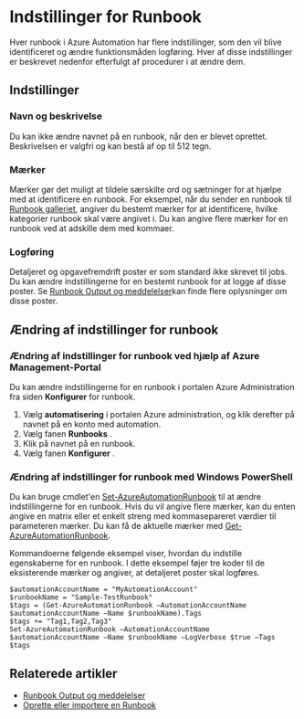 <properties 
   pageTitle="Indstillinger for Runbook"
   description="I denne artikel beskrives indstillingerne for søgekonfiguration til en runbook i Azure automatisering, og hvordan du kan ændre dem ved hjælp af både Azure Management portalen og Windows PowerShell."
   services="automation"
   documentationCenter=""
   authors="bwren"
   manager="stevenka"
   editor="tysonn" />
<tags 
   ms.service="automation"
   ms.devlang="na"
   ms.topic="article"
   ms.tgt_pltfrm="na"
   ms.workload="infrastructure-services"
   ms.date="02/09/2016"
   ms.author="bwren" />

# <a name="runbook-settings"></a>Indstillinger for Runbook

Hver runbook i Azure Automation har flere indstillinger, som den vil blive identificeret og ændre funktionsmåden logføring. Hver af disse indstillinger er beskrevet nedenfor efterfulgt af procedurer i at ændre dem.

## <a name="settings"></a>Indstillinger

### <a name="name-and-description"></a>Navn og beskrivelse

Du kan ikke ændre navnet på en runbook, når den er blevet oprettet. Beskrivelsen er valgfri og kan bestå af op til 512 tegn.

### <a name="tags"></a>Mærker

Mærker gør det muligt at tildele særskilte ord og sætninger for at hjælpe med at identificere en runbook. For eksempel, når du sender en runbook til [Runbook galleriet](https://msdn.microsoft.com/library/dn781422.aspx), angiver du bestemt mærker for at identificere, hvilke kategorier runbook skal være angivet i. Du kan angive flere mærker for en runbook ved at adskille dem med kommaer.

### <a name="logging"></a>Logføring

Detaljeret og opgavefremdrift poster er som standard ikke skrevet til jobs. Du kan ændre indstillingerne for en bestemt runbook for at logge af disse poster. Se [Runbook Output og meddelelser](https://msdn.microsoft.com/library/dn879148.aspx)kan finde flere oplysninger om disse poster.

## <a name="changing-runbook-settings"></a>Ændring af indstillinger for runbook

### <a name="changing-runbook-settings-with-the-azure-management-portal"></a>Ændring af indstillinger for runbook ved hjælp af Azure Management-Portal

Du kan ændre indstillingerne for en runbook i portalen Azure Administration fra siden **Konfigurer** for runbook.

1. Vælg **automatisering** i portalen Azure administration, og klik derefter på navnet på en konto med automation.
1. Vælg fanen **Runbooks** .
1. Klik på navnet på en runbook.
1. Vælg fanen **Konfigurer** .

### <a name="changing-runbook-settings-with-windows-powershell"></a>Ændring af indstillinger for runbook med Windows PowerShell

Du kan bruge cmdlet'en [Set-AzureAutomationRunbook](https://msdn.microsoft.com/library/dn690275.aspx) til at ændre indstillingerne for en runbook. Hvis du vil angive flere mærker, kan du enten angive en matrix eller et enkelt streng med kommasepareret værdier til parameteren mærker. Du kan få de aktuelle mærker med [Get-AzureAutomationRunbook](https://msdn.microsoft.com/library/dn690278.aspx).

Kommandoerne følgende eksempel viser, hvordan du indstille egenskaberne for en runbook. I dette eksempel føjer tre koder til de eksisterende mærker og angiver, at detaljeret poster skal logføres.

    $automationAccountName = "MyAutomationAccount"
    $runbookName = "Sample-TestRunbook"
    $tags = (Get-AzureAutomationRunbook –AutomationAccountName $automationAccountName –Name $runbookName).Tags
    $tags += "Tag1,Tag2,Tag3"
    Set-AzureAutomationRunbook –AutomationAccountName $automationAccountName –Name $runbookName –LogVerbose $true –Tags $tags

## <a name="related-articles"></a>Relaterede artikler
- [Runbook Output og meddelelser](../automation-runbook-output-and-messages) 
- [Oprette eller importere en Runbook](https://msdn.microsoft.com/library/dn643637.aspx) 